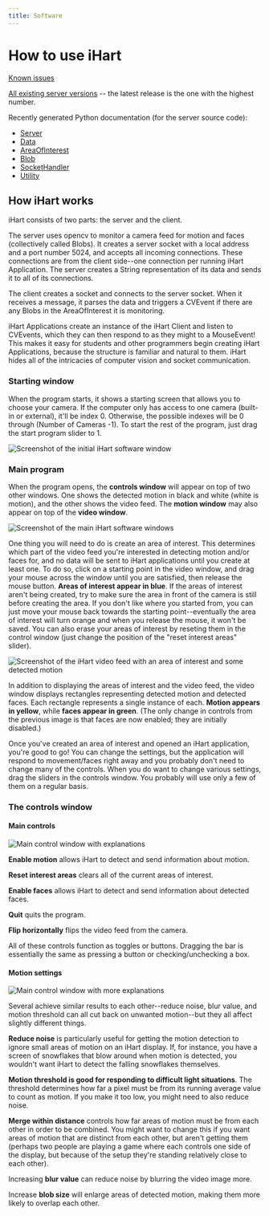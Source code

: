```yaml
---
title: Software
---
```


# How to use iHart

[Known issues](/software/issues)

[All existing server versions](https://github.com/ihart-mhc/ihart/releases) -- the latest release is the one with the highest number.

Recently generated Python documentation (for the server source code):

- [Server](/software/server.html)
- [Data](/software/data.html)
- [AreaOfInterest](/software/area_of_interest.html)
- [Blob](/software/blob.html)
- [SocketHandler](/software/socket_handler.html)
- [Utility](/software/utility.html)

## How iHart works
iHart consists of two parts: the server and the client.

The server uses opencv to monitor a camera feed for motion and faces (collectively called Blobs).
 It creates a server socket with a local address and a port number 5024, and accepts all incoming connections.
  These connections are from the client side--one connection per running iHart Application.
   The server creates a String representation of its data and sends it to all of its connections.

The client creates a socket and connects to the server socket.
 When it receives a message, it parses the data and triggers a CVEvent if there are any Blobs in the AreaOfInterest it is monitoring.

iHart Applications create an instance of the iHart Client and listen to CVEvents,
 which they can then respond to as they might to a MouseEvent!
  This makes it easy for students and other programmers begin creating iHart Applications,
  because the structure is familiar and natural to them.
  iHart hides all of the intricacies of computer vision and socket communication.

### Starting window

When the program starts, it shows a starting screen that allows you to choose your camera.
 If the computer only has access to one camera (built-in or external), it\'ll be index 0.
  Otherwise, the possible indexes will be 0 through (Number of Cameras -1).
  To start the rest of the program, just drag the start program slider to 1.

  ![Screenshot of the initial iHart software window](img/cvServer-start.png)

### Main program
When the program opens, the **controls window** will appear on top of two other windows.
One shows the detected motion in black and white (white is motion), and the other shows the video feed.
The **motion window** may also appear on top of the **video window**.

![Screenshot of the main iHart software windows](img/cvServer-main.png)

One thing you will need to do is create an area of interest.
This determines which part of the video feed you\'re interested in detecting motion and/or faces for,
and no data will be sent to iHart applications until you create at least one.
To do so, click on a starting point in the video window, and drag your mouse across the window until you are satisfied, then release the mouse button.
**Areas of interest appear in blue**.
If the areas of interest aren\'t being created, try to make sure the area in front of the camera is still before creating the area.
If you don\'t like where you started from, you can just move your mouse back towards the starting point\--eventually
 the area of interest will turn orange and when you release the mouse, it won\'t be saved.
You can also erase your areas of interest by reseting them in the control window (just change the position of the \"reset interest areas\" slider).

![Screenshot of the iHart video feed with an area of interest and some detected motion](img/video-interest-motion.png)

In addition to displaying the areas of interest and the video feed,
the video window displays rectangles representing detected motion and detected faces.
Each rectangle represents a single instance of each. **Motion appears in yellow**, while **faces appear in green**.
(The only change in controls from the previous image is that faces are now enabled; they are initially disabled.)

Once you\'ve created an area of interest and opened an iHart application, you\'re good to go!
You can change the settings, but the application will respond to movement/faces right away
and you probably don\'t need to change many of the controls.
When you do want to change various settings, drag the sliders in the controls window.
You probably will use only a few of them on a regular basis.

### The controls window

#### Main controls

![Main control window with explanations](img/control-window-main.png)

**Enable motion** allows iHart to detect and send information about motion.

**Reset interest areas** clears all of the current areas of interest.

**Enable faces** allows iHart to detect and send information about detected faces.

**Quit** quits the program.

**Flip horizontally** flips the video feed from the camera.

All of these controls function as toggles or buttons.
Dragging the bar is essentially the same as pressing a button or checking/unchecking a box.

#### Motion settings

![Main control window with more explanations](img/control-window-motion.png)

Several achieve similar results to each other\--reduce noise, blur value, and motion threshold can all cut back on unwanted motion\--but they all affect slightly different things.

**Reduce noise** is particularly useful for getting the motion detection to ignore small areas of motion on an iHart display.
 If, for instance, you have a screen of snowflakes that blow around when motion is detected,
 you wouldn't want iHart to detect the falling snowflakes themselves.

**Motion threshold is good for responding to difficult light situations**.
The threshold determines how far a pixel must be from its running average value to count as motion.
If you make it too low, you might need to also reduce noise.

**Merge within distance** controls how far areas of motion must be from each other in order to be combined.
You might want to change this if you want areas of motion that are distinct from each other,
but aren\'t getting them (perhaps two people are playing a game where each controls one side of the display,
but because of the setup they\'re standing relatively close to each other).

Increasing **blur value** can reduce noise by blurring the video image more.

Increase **blob size** will enlarge areas of detected motion, making them more likely to overlap each other.
